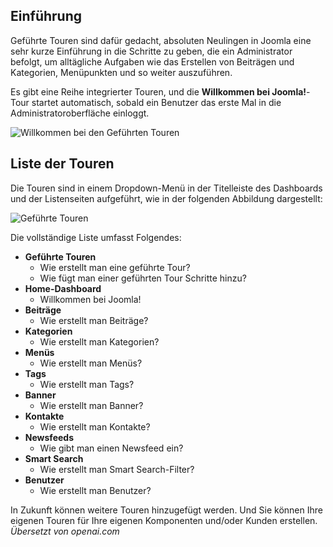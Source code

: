 <!-- Filename: jdocmanual?manual=user&heading=help&filename=guided-tours.md / Display title: Geführte Touren   -->

## Einführung

Geführte Touren sind dafür gedacht, absoluten Neulingen in Joomla eine sehr kurze Einführung in die Schritte zu geben, die ein Administrator befolgt, um alltägliche Aufgaben wie das Erstellen von Beiträgen und Kategorien, Menüpunkten und so weiter auszuführen.

Es gibt eine Reihe integrierter Touren, und die **Willkommen bei Joomla!**-Tour startet automatisch, sobald ein Benutzer das erste Mal in die Administratoroberfläche einloggt.

![Willkommen bei den Geführten Touren](../../../en/images/help/guided-tours-welcome.png)

## Liste der Touren

Die Touren sind in einem Dropdown-Menü in der Titelleiste des Dashboards und der Listenseiten aufgeführt, wie in der folgenden Abbildung dargestellt:

![Geführte Touren](../../../en/images/help/guided-tours.png)

Die vollständige Liste umfasst Folgendes:

* **Geführte Touren**
    * Wie erstellt man eine geführte Tour?
    * Wie fügt man einer geführten Tour Schritte hinzu?
* **Home-Dashboard**
    * Willkommen bei Joomla!
* **Beiträge**
    * Wie erstellt man Beiträge?
* **Kategorien**
    * Wie erstellt man Kategorien?
* **Menüs**
    * Wie erstellt man Menüs?
* **Tags**
    * Wie erstellt man Tags?
* **Banner**
    * Wie erstellt man Banner?
* **Kontakte**
    * Wie erstellt man Kontakte?
* **Newsfeeds**
    * Wie gibt man einen Newsfeed ein?
* **Smart Search**
    * Wie erstellt man Smart Search-Filter?
* **Benutzer**
    * Wie erstellt man Benutzer?

In Zukunft können weitere Touren hinzugefügt werden. Und Sie können Ihre eigenen Touren für Ihre eigenen Komponenten und/oder Kunden erstellen.
*Übersetzt von openai.com*

